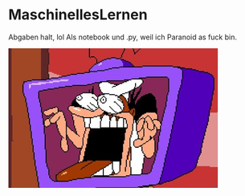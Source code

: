 # MaschinellesLernen
Abgaben halt, lol
Als notebook und .py, weil ich Paranoid as fuck bin.

![Ich wenn ich überarbeitet versuche eine Maschine zu verstehen](resources/images/peppino.jpg "Ich wenn ich überarbeitet versuche eine Maschine zu verstehen")
